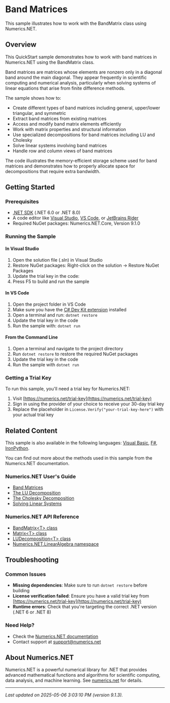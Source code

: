 # Band Matrices

This sample illustrates how to work with the BandMatrix class using Numerics.NET.

## Overview

This QuickStart sample demonstrates how to work with band matrices in Numerics.NET using the BandMatrix class.

Band matrices are matrices whose elements are nonzero only in a diagonal band around the main 
diagonal. They appear frequently in scientific computing and numerical analysis, particularly when 
solving systems of linear equations that arise from finite difference methods.

The sample shows how to:
- Create different types of band matrices including general, upper/lower triangular, and symmetric
- Extract band matrices from existing matrices
- Access and modify band matrix elements efficiently
- Work with matrix properties and structural information
- Use specialized decompositions for band matrices including LU and Cholesky
- Solve linear systems involving band matrices
- Handle row and column views of band matrices

The code illustrates the memory-efficient storage scheme used for band matrices and demonstrates
how to properly allocate space for decompositions that require extra bandwidth.


## Getting Started

### Prerequisites

- [.NET SDK](https://dotnet.microsoft.com/download) (.NET 6.0 or .NET 8.0)
- A code editor like [Visual Studio](https://visualstudio.microsoft.com/), [VS Code](https://code.visualstudio.com/), or [JetBrains Rider](https://www.jetbrains.com/rider/)
- Required NuGet packages: Numerics.NET.Core, Version 9.1.0

### Running the Sample

#### In Visual Studio
1. Open the solution file (.sln) in Visual Studio
2. Restore NuGet packages: Right-click on the solution → Restore NuGet Packages
3. Update the trial key in the code:
4. Press F5 to build and run the sample

#### In VS Code

1. Open the project folder in VS Code
2. Make sure you have the [C# Dev Kit extension](https://marketplace.visualstudio.com/items?itemName=ms-dotnettools.csdevkit) installed
3. Open a terminal and run: `dotnet restore`
4. Update the trial key in the code 
5. Run the sample with: `dotnet run`

#### From the Command Line

1. Open a terminal and navigate to the project directory
2. Run `dotnet restore` to restore the required NuGet packages
3. Update the trial key in the code
4. Run the sample with `dotnet run`

### Getting a Trial Key

To run this sample, you'll need a trial key for Numerics.NET:

1. Visit [https://numerics.net/trial-key](https://numerics.net/trial-key)
2. Sign in using the provider of your choice to receive your 30-day trial key
3. Replace the placeholder in `License.Verify("your-trial-key-here")` with your actual trial key

## Related Content

This sample is also available in the following languages: 
[Visual Basic](https://github.com/NumericsDotNet/quickstart-visualbasic/tree/net8.0/linear-algebra/matrices/band-matrices), [F#](https://github.com/NumericsDotNet/quickstart-fsharp/tree/net8.0/linear-algebra/matrices/band-matrices), [IronPython](https://github.com/NumericsDotNet/quickstart-ironpython/tree/net8.0/linear-algebra/matrices/band-matrices).

You can find out more about the methods used in this sample from the Numerics.NET documentation.

### Numerics.NET User's Guide

- [Band Matrices](https://numerics.net/documentation/latest/vector-and-matrix/structured-matrix-types/band-matrices)
- [The LU Decomposition](https://numerics.net/documentation/latest/vector-and-matrix/matrix-decompositions/lu-decomposition)
- [The Cholesky Decomposition](https://numerics.net/documentation/latest/vector-and-matrix/matrix-decompositions/cholesky-decomposition)
- [Solving Linear Systems](https://numerics.net/documentation/latest/vector-and-matrix/matrix-decompositions/solving-linear-systems)

### Numerics.NET API Reference

- [BandMatrix&lt;T&gt; class](https://numerics.net/documentation/latest/reference/numerics.net.linearalgebra.bandmatrix-1)
- [Matrix&lt;T&gt; class](https://numerics.net/documentation/latest/reference/numerics.net.matrix-1)
- [LUDecomposition&lt;T&gt; class](https://numerics.net/documentation/latest/reference/numerics.net.linearalgebra.ludecomposition-1)
- [Numerics.NET.LinearAlgebra namespace](https://numerics.net/documentation/latest/reference/numerics.net.linearalgebra)


## Troubleshooting

### Common Issues

- **Missing dependencies**: Make sure to run `dotnet restore` before building
- **License verification failed**: Ensure you have a valid trial key from [https://numerics.net/trial-key](https://numerics.net/trial-key)
- **Runtime errors**: Check that you're targeting the correct .NET version (.NET 6 or .NET 8)

### Need Help?

- Check the [Numerics.NET documentation](https://numerics.net/documentation/)
- Contact support at [support@numerics.net](mailto:support@numerics.net?subject=BandMatrices%20QuickStart%20Sample%20%28C%23%29)

## About Numerics.NET

Numerics.NET is a powerful numerical library for .NET that provides advanced mathematical 
functions and algorithms for scientific computing, data analysis, and machine learning.
See [numerics.net](https://numerics.net) for details.

---

_Last updated on 2025-05-06 3:03:10 PM (version 9.1.3)._
